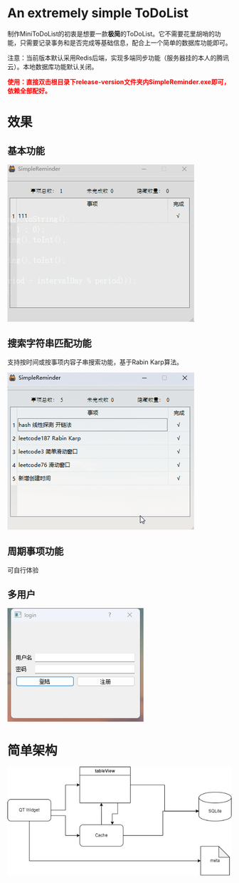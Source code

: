 # An extremely simple ToDoList

制作MiniToDoList的初衷是想要一款**极简**的ToDoList。它不需要花里胡哨的功能，只需要记录事务和是否完成等基础信息，配合上一个简单的数据库功能即可。

注意：当前版本默认采用Redis后端，实现多端同步功能（服务器挂的本人的腾讯云）。本地数据库功能默认关闭。

<strong style="color:red;">使用：直接双击根目录下release-version文件夹内SimpleReminder.exe即可，依赖全部配好。</strong>

# 效果

## 基本功能

![demo](README.assets/demo.gif)

## 搜索字符串匹配功能

支持按时间或按事项内容子串搜索功能，基于Rabin Karp算法。

![search](README.assets/search.gif)

## 周期事项功能

可自行体验

## 多用户

![image-20221219132251018](README.assets/image-20221219132251018.png)

# 简单架构

![structure](README.assets/structure.jpg)